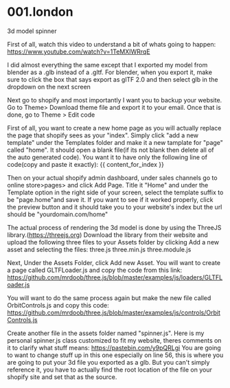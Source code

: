 # 001.london
3d model spinner


First of all, watch this video to understand a bit of whats going to happen:
https://www.youtube.com/watch?v=1TeMXIWRrqE

I did almost everything the same except that I exported my model from blender as a .glb instead of a .gltf. For blender, when you export it, make sure to click the box that says export as glTF 2.0 and then select glb in the dropdown on the next screen

Next go to shopify and most importantly I want you to backup your website. Go to Theme> Download theme file and export it to your email. Once that is done, go to Theme > Edit code

First of all, you want to create a new home page as you will actually replace the page that shopify sees as your "index". Simply click "add a new template" under the Templates folder and make it a new tamplate for "page" called "home". It should open a blank file(if its not blank then delete all of the auto generated code). You want it to have only the following line of code(copy and paste it exactly):
{{ content_for_index }}

Then on your actual shopify admin dashboard, under sales channels go to online store>pages> and click Add Page. Title it "Home" and under the Template option in the right side of your screen, select the template suffix to be "page.home"and save it. If you want to see if it worked properly, click the preview button and it should take you to your website's index but the url should be "yourdomain.com/home"

The actual process of rendering the 3d model is done by using the ThreeJS library.(https://threejs.org)
Download the library from their website and upload the following three files to your Assets folder by clicking Add a new asset and selecting the files:
three.js
three.min.js
three.module.js

Next, Under the Assets Folder, click Add new Asset. You will want to create a page called GLTFLoader.js and copy the code from this link: https://github.com/mrdoob/three.js/blob/master/examples/js/loaders/GLTFLoader.js

You will want to do the same process again but make the new file called OrbitControls.js and copy this code: https://github.com/mrdoob/three.js/blob/master/examples/js/controls/OrbitControls.js

Create another file in the assets folder named "spinner.js". Here is my personal spinner.js class customized to fit my website, theres comments on it to clarify what stuff means: https://pastebin.com/y9pQRLgi
You are going to want to change stuff up in this one especially on line 56, this is where you are going to put your 3d file you exported as a glb. But you can't simply reference it, you have to actually find the root location of the file on your shopify site and set that as the source.


